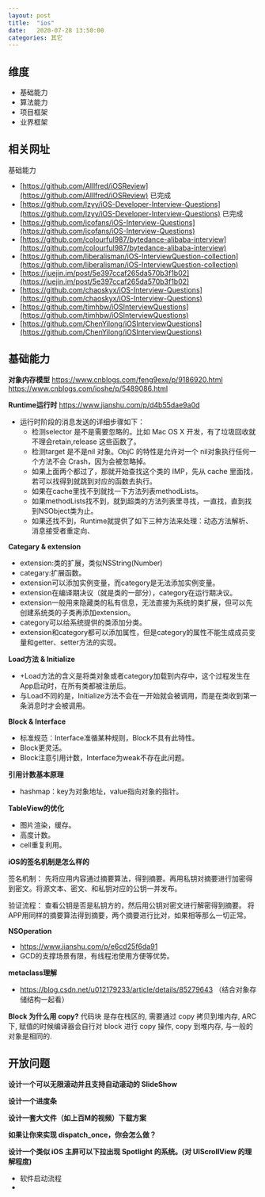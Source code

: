 ```yaml
---
layout: post
title:  "ios"
date:   2020-07-28 13:50:00
categories: 其它
---
```



## 维度
* 基础能力
* 算法能力
* 项目框架
* 业界框架

## 相关网址
基础能力
* [https://github.com/Alllfred/iOSReview](https://github.com/Alllfred/iOSReview) 已完成
* [https://github.com/lzyy/iOS-Developer-Interview-Questions](https://github.com/lzyy/iOS-Developer-Interview-Questions) 已完成
* [https://github.com/icofans/iOS-Interview-Questions](https://github.com/icofans/iOS-Interview-Questions)
* [https://github.com/colourful987/bytedance-alibaba-interview](https://github.com/colourful987/bytedance-alibaba-interview)
* [https://github.com/liberalisman/iOS-InterviewQuestion-collection](https://github.com/liberalisman/iOS-InterviewQuestion-collection)
* [https://juejin.im/post/5e397ccaf265da570b3f1b02](https://juejin.im/post/5e397ccaf265da570b3f1b02)
* [https://github.com/chaoskyx/iOS-Interview-Questions](https://github.com/chaoskyx/iOS-Interview-Questions)
* [https://github.com/timhbw/iOSInterviewQuestions](https://github.com/timhbw/iOSInterviewQuestions)
* [https://github.com/ChenYilong/iOSInterviewQuestions](https://github.com/ChenYilong/iOSInterviewQuestions)



## 基础能力

**对象内存模型**
https://www.cnblogs.com/feng9exe/p/9186920.html
https://www.cnblogs.com/ioshe/p/5489086.html

**Runtime运行时**
https://www.jianshu.com/p/d4b55dae9a0d

* 运行时阶段的消息发送的详细步骤如下：
    * 检测selector 是不是需要忽略的。比如 Mac OS X 开发，有了垃圾回收就不理会retain,release 这些函数了。
    * 检测target 是不是nil 对象。ObjC 的特性是允许对一个 nil对象执行任何一个方法不会 Crash，因为会被忽略掉。
    * 如果上面两个都过了，那就开始查找这个类的 IMP，先从 cache 里面找，若可以找得到就跳到对应的函数去执行。
    * 如果在cache里找不到就找一下方法列表methodLists。
    * 如果methodLists找不到，就到超类的方法列表里寻找，一直找，直到找到NSObject类为止。
    * 如果还找不到，Runtime就提供了如下三种方法来处理：动态方法解析、消息接受者重定向、

**Categary & extension**

* extension:类的扩展，类似NSString(Number)
* categary:扩展函数。
* extension可以添加实例变量，而category是无法添加实例变量。
* extension在编译期决议（就是类的一部分），category在运行期决议。
* extension一般用来隐藏类的私有信息，无法直接为系统的类扩展，但可以先创建系统类的子类再添加extension。
* category可以给系统提供的类添加分类。
* extension和category都可以添加属性，但是category的属性不能生成成员变量和getter、setter方法的实现。

**Load方法 & Initialize**
* +Load方法的含义是将类对象或者category加载到内存中，这个过程发生在App启动时，在所有类都被注册后。
* 与Load不同的是，Initialize方法不会在一开始就会被调用，而是在类收到第一条消息时才会被调用。

**Block & Interface**
* 标准规范：Interface准循某种规则，Block不具有此特性。
* Block更灵活。
* Block注意引用计数，Interface为weak不存在此问题。


**引用计数基本原理**
* hashmap：key为对象地址，value指向对象的指针。

**TableView的优化**
* 图片渲染，缓存。
* 高度计数。
* cell重复利用。


**iOS的签名机制是怎么样的**

签名机制：
先将应用内容通过摘要算法，得到摘要。再用私钥对摘要进行加密得到密文。将源文本、密文、和私钥对应的公钥一并发布。

验证流程：
查看公钥是否是私钥方的，然后用公钥对密文进行解密得到摘要。
将APP用同样的摘要算法得到摘要，两个摘要进行比对，如果相等那么一切正常。


**NSOperation**

* https://www.jianshu.com/p/e6cd25f6da91
* GCD的支撑场景有限，有线程池使用方便等优势。


**metaclass理解**
* https://blog.csdn.net/u012179233/article/details/85279643 （结合对象存储结构一起看）

**Block 为什么用 copy?**
代码块 是存在栈区的, 需要通过 copy 拷贝到堆内存, ARC 下, 赋值的时候编译器会自行对 block 进行 copy 操作, copy 到堆内存, 与一般的对象是相同的.

## 开放问题
**设计一个可以无限滚动并且支持自动滚动的 SlideShow**

**设计一个进度条**

**设计一套大文件（如上百M的视频）下载方案**

**如果让你来实现 dispatch_once，你会怎么做？**

**设计一个类似 iOS 主屏可以下拉出现 Spotlight 的系统。(对 UIScrollView 的理解程度)**


* 软件启动流程
* 